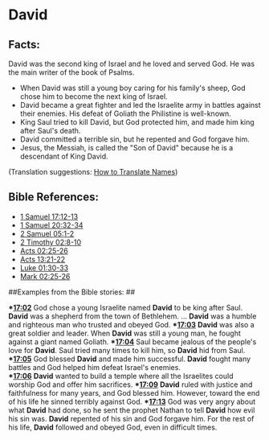 # David #

## Facts: ##

David was the second king of Israel and he loved and served God. He was the main writer of the book of Psalms.

* When David was still a young boy caring for his family's sheep, God chose him to become the next king of Israel. 
* David became a great fighter and led the Israelite army in battles against their enemies. His defeat of Goliath the Philistine is well-known.
* King Saul tried to kill David, but God protected him, and made him king after Saul's death.
* David committed a terrible sin, but he repented and God forgave him.
* Jesus, the Messiah, is called the "Son of David" because he is a descendant of King David. 

(Translation suggestions: [How to Translate Names](en/ta-vol1/translate/man/translate-names))



## Bible References: ##

* [1 Samuel 17:12-13](en/tn/1sa/help/17/12)
* [1 Samuel 20:32-34](en/tn/1sa/help/20/32)
* [2 Samuel 05:1-2](en/tn/2sa/help/05/01)
* [2 Timothy 02:8-10](en/tn/2ti/help/02/08)
* [Acts 02:25-26](en/tn/act/help/02/25)
* [Acts 13:21-22](en/tn/act/help/13/21)
* [Luke 01:30-33](en/tn/luk/help/01/30)
* [Mark 02:25-26](en/tn/mrk/help/02/25)

##Examples from the Bible stories: ##

  __*[17:02](en/tn/obs/help/17/02)__ God chose a young Israelite named __David__ to be king after Saul. __David__ was a shepherd from the town of Bethlehem. … __David__ was a humble and righteous man who trusted and obeyed God. 
  __*[17:03](en/tn/obs/help/17/03)__ __David__ was also a great soldier and leader. When __David__ was still a young man, he fought against a giant named Goliath. 
  __*[17:04](en/tn/obs/help/17/04)__ Saul became jealous of the people's love for __David__. Saul tried many times to kill him, so __David__ hid from Saul. 
  __*[17:05](en/tn/obs/help/17/05)__ God blessed __David__ and made him successful. __David__ fought many battles and God helped him defeat Israel's enemies.  
  __*[17:06](en/tn/obs/help/17/06)__ __David__ wanted to build a temple where all the Israelites could worship God and offer him sacrifices. 
  __*[17:09](en/tn/obs/help/17/09)__ __David__ ruled with justice and faithfulness for many years, and God blessed him. However, toward the end of his life he sinned terribly against God. 
  __*[17:13](en/tn/obs/help/17/13)__ God was very angry about what __David__ had done, so he sent the prophet Nathan to tell __David__ how evil his sin was. __David__ repented of his sin and God forgave him. For the rest of his life, __David__ followed and obeyed God, even in difficult times.